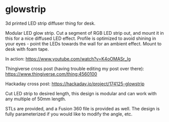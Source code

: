 # glowstrip
3d printed LED strip diffuser thing for desk.

Modular LED glow strip. Cut a segment of RGB LED strip out, and mount it in this for a nice diffused LED effect. Profile is optimized to avoid shining in your eyes - point the LEDs towards the wall for an ambient effect. Mount to desk with foam tape.


In action: https://www.youtube.com/watch?v=K4oOMASr_lg


Thingiverse cross post (having trouble editing my post over there):
https://www.thingiverse.com/thing:4560100


Hackaday cross post:
https://hackaday.io/project/174125-glowstrip


Cut LED strip to desired length, this design is modular and can work with any multiple of 50mm length.


STLs are provided, and a Fusion 360 file is provided as well. The design is fully parameterized if you would like to modify the angle, etc.
